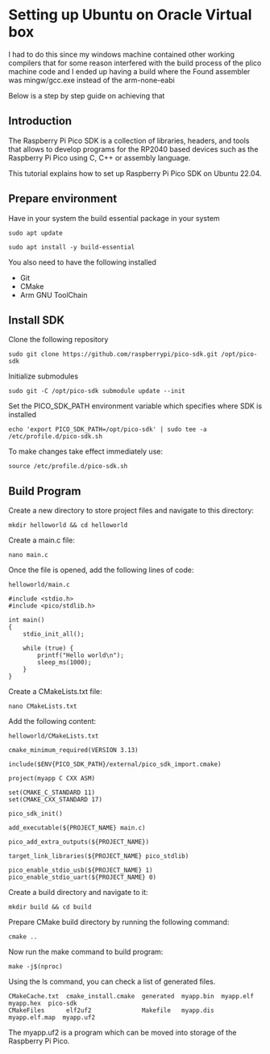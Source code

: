 # Setting up Ubuntu on Oracle Virtual box

I had to do this since my windows machine contained other working compilers that for some reason interfered with the build process of the plico machine code and I ended up having a build where the Found assembler was mingw/gcc.exe instead of the arm-none-eabi

Below is a step by step guide on achieving that

## Introduction
The Raspberry Pi Pico SDK is a collection of libraries, headers, and tools that allows to develop programs for the RP2040 based devices such as the Raspberry Pi Pico using C, C++ or assembly language.

This tutorial explains how to set up Raspberry Pi Pico SDK on Ubuntu 22.04.

## Prepare environment

Have in your system the build essential package in your system

```
sudo apt update

sudo apt install -y build-essential 

```

You also need to have the following installed

* Git
* CMake
* Arm GNU ToolChain

## Install SDK

Clone the following repository
```
sudo git clone https://github.com/raspberrypi/pico-sdk.git /opt/pico-sdk

```

Initialize submodules
```
sudo git -C /opt/pico-sdk submodule update --init

```

Set the PICO_SDK_PATH environment variable which specifies where SDK is installed

```
echo 'export PICO_SDK_PATH=/opt/pico-sdk' | sudo tee -a /etc/profile.d/pico-sdk.sh
```

To make changes take effect immediately use:
```
source /etc/profile.d/pico-sdk.sh
```

## Build Program

Create a new directory to store project files and navigate to this directory:

```mkdir helloworld && cd helloworld```

Create a main.c file:

```nano main.c```

Once the file is opened, add the following lines of code:

```helloworld/main.c```

```
#include <stdio.h>
#include <pico/stdlib.h>

int main()
{
    stdio_init_all();

    while (true) {
        printf("Hello world\n");
        sleep_ms(1000);
    }
}
```


Create a CMakeLists.txt file:

```nano CMakeLists.txt```

Add the following content:

```helloworld/CMakeLists.txt```

```
cmake_minimum_required(VERSION 3.13)

include($ENV{PICO_SDK_PATH}/external/pico_sdk_import.cmake)

project(myapp C CXX ASM)

set(CMAKE_C_STANDARD 11)
set(CMAKE_CXX_STANDARD 17)

pico_sdk_init()

add_executable(${PROJECT_NAME} main.c)

pico_add_extra_outputs(${PROJECT_NAME})

target_link_libraries(${PROJECT_NAME} pico_stdlib)

pico_enable_stdio_usb(${PROJECT_NAME} 1)
pico_enable_stdio_uart(${PROJECT_NAME} 0)
```

Create a build directory and navigate to it:

```mkdir build && cd build```

Prepare CMake build directory by running the following command:

```cmake ..```

Now run the make command to build program:

```make -j$(nproc)```

Using the ls command, you can check a list of generated files.

```
CMakeCache.txt  cmake_install.cmake  generated  myapp.bin  myapp.elf      myapp.hex  pico-sdk
CMakeFiles      elf2uf2              Makefile   myapp.dis  myapp.elf.map  myapp.uf2
```
The myapp.uf2 is a program which can be moved into storage of the Raspberry Pi Pico.